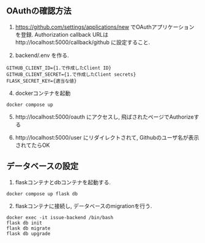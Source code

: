 ## OAuthの確認方法

1. https://github.com/settings/applications/new でOAuthアプリケーションを登録.
Authorization callback URLは http://localhost:5000/callback/github に設定すること.

2. backend/.env を作る.

```
GITHUB_CLIENT_ID={1.で作成したClient ID}
GITHUB_CLIENT_SECRET={1.で作成したClient secrets}
FLASK_SECRET_KEY={適当な値}
```

4. dockerコンテナを起動
```
docker compose up
```

5. http://localhost:5000/oauth にアクセスし, 飛ばされたページでAuthorizeする

6. http://localhost:5000/user にリダイレクトされて, Githubのユーザ名が表示されてたらOK

## データベースの設定

1. flaskコンテナとdbコンテナを起動する.
```
docker compose up flask db
```

2. flaskコンテナに接続し, データベースのmigrationを行う.
```
docker exec -it issue-backend /bin/bash
flask db init
flask db migrate
flask db upgrade
```